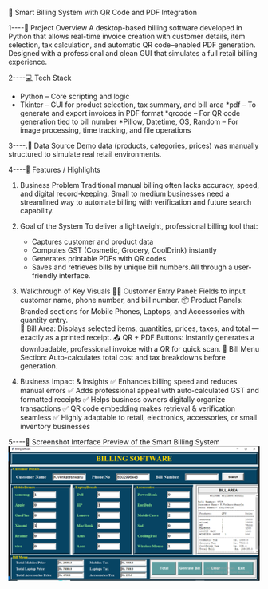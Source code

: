 🧾 Smart Billing System with QR Code and PDF Integration

1----📌 Project Overview
  A desktop-based billing software developed in Python that allows real-time invoice creation with customer details, item selection, tax calculation, and automatic QR code–enabled PDF generation. Designed with a professional and clean GUI that simulates a full retail billing experience.


2----💻 Tech Stack
   * Python – Core scripting and logic
   * Tkinter – GUI for product selection, tax summary, and bill area
   *pdf – To generate and export invoices in PDF format
   *qrcode – For QR code generation tied to bill number
   *Pillow, Datetime, OS, Random – For image processing, time tracking, and file operations


3----.📂 Data Source
   Demo data (products, categories, prices) was manually structured to simulate real retail environments.


4----🌟 Features / Highlights
1. Business Problem
      Traditional manual billing often lacks accuracy, speed, and digital record-keeping. Small to medium businesses need a streamlined way to automate billing with verification and future search capability.

2. Goal of the System
  To deliver a lightweight, professional billing tool that:
     * Captures customer and product data
     * Computes GST (Cosmetic, Grocery, CoolDrink) instantly
     * Generates printable PDFs with QR codes
     * Saves and retrieves bills by unique bill numbers.All through a user-friendly interface.

3. Walkthrough of Key Visuals
    🧑‍💼 Customer Entry Panel: Fields to input customer name, phone number, and bill number.
    📦 Product Panels: Branded sections for Mobile Phones, Laptops, and Accessories with quantity entry.  
    🧾 Bill Area: Displays selected items, quantities, prices, taxes, and total — exactly as a printed receipt.
    📤 QR + PDF Buttons: Instantly generates a downloadable, professional invoice with a QR for quick scan.
    🧮 Bill Menu Section: Auto-calculates total cost and tax breakdowns before generation.

4. Business Impact & Insights
   ✅ Enhances billing speed and reduces manual errors
   ✅ Adds professional appeal with auto-calculated GST and formatted receipts
   ✅ Helps business owners digitally organize transactions
   ✅ QR code embedding makes retrieval & verification seamless
   ✅ Highly adaptable to retail, electronics, accessories, or small inventory businesses



5----📸 Screenshot Interface Preview of the Smart Billing System
![image alt](https://github.com/venkatesh6446/Secure-and-Automated-Billing-System-with-QR-Code-Integration/blob/350dc53b2525dfe34badb12587310f551b5f662c/Smart_Billing_UI_Overview.png.png)
